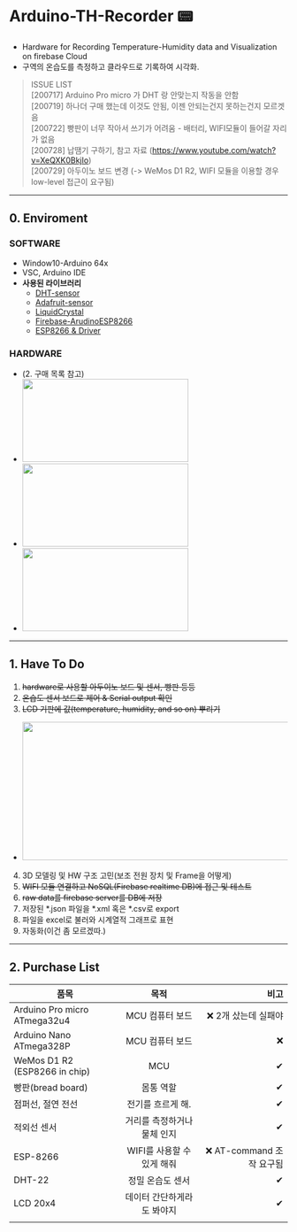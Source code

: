 # Arduino-TH-Recorder 📟  
- Hardware for Recording Temperature-Humidity data and Visualization on firebase Cloud  
- 구역의 온습도를 측정하고 클라우드로 기록하여 시각화.    

 > ISSUE LIST  
 > [200717] Arduino Pro micro 가 DHT 랑 안맞는지 작동을 안함  
 > [200719] 하나더 구매 했는데 이것도 안됨, 이젠 안되는건지 못하는건지 모르겟음  
 > [200722] 빵판이 너무 작아서 쓰기가 어려움 - 배터리, WIFI모듈이 들어갈 자리가 없음  
 > [200728] 납땜기 구하기, 참고 자료 (https://www.youtube.com/watch?v=XeQXK0BkjIo)  
 > [200729] 아두이노 보드 변경 (-> WeMos D1 R2, WIFI 모듈을 이용할 경우 low-level 접근이 요구됨)

--------------------------------------------------------    
## 0. Enviroment
### SOFTWARE
- Window10-Arduino 64x
- VSC, Arduino IDE  
- <b>사용된 라이브러리</b>  
  - [DHT-sensor](https://github.com/adafruit/DHT-sensor-library)         
  - [Adafruit-sensor](https://github.com/adafruit/Adafruit_Sensor)
  - [LiquidCrystal](https://github.com/fdebrabander/Arduino-LiquidCrystal-I2C-library)
  - [Firebase-ArudinoESP8266](https://github.com/FirebaseExtended/firebase-arduino)
  - [ESP8266 & Driver](http://blog.daum.net/rockjjy99/2453)
### HARDWARE
- (2. 구매 목록 참고)
- <img src="https://user-images.githubusercontent.com/26760693/88066284-8c7a7000-cba8-11ea-86d3-01b5af752ef0.jpg"  width="300" height="150">  
- <img src="https://user-images.githubusercontent.com/26760693/88080089-8b9e0a00-cbb9-11ea-8283-2d7a3851af7d.png"  width="300" height="150">  
- <img src="https://user-images.githubusercontent.com/26760693/88070811-10832680-cbae-11ea-8fa9-01a02a447c5f.png"  width="300" height="150">  

------------------ --------------------------------------    


## 1. Have To Do
1. ~~hardware로 사용할 아두이노 보드 및 센서, 빵판 등등~~  
2. ~~온습도 센서 보드로 제어 & Serial output 확인~~  
3. ~~LCD 기판에 값(temperature, humidity, and so on) 뿌리기~~  
*  <img src="https://user-images.githubusercontent.com/26760693/88080350-e9caed00-cbb9-11ea-97f4-aa4d692da0cf.jpg"  width="500" height="250">    
4. 3D 모델링 및 HW 구조 고민(보조 전원 장치 및 Frame을 어떻게)
5. ~~WIFI 모듈 연결하고 NoSQL(Firebase realtime DB)에 접근 및 테스트~~
6. ~~raw data를 firebase server를 DB에 저장~~    
7. 저장된 \*.json 파일을 \*.xml 혹은 \*.csv로 export  
8. 파일을 excel로 불러와 시계열적 그래프로 표현  
9. 자동화(이건 좀 모르겠따.)         

--------------------------------------------------------    

    
## 2. Purchase List
| 품목 | 목적 | 비고 |
|---|:---:|---:|
| Arduino Pro micro ATmega32u4 | MCU 컴퓨터 보드 | ❌ 2개 샀는데 실패야 |
| Arduino Nano ATmega328P | MCU 컴퓨터 보드 | ❌ |
| WeMos D1 R2 (ESP8266 in chip) | MCU | ✔ |
| 빵판(bread board) | 몸통 역할 | ✔ |
| 점퍼선, 절연 전선 | 전기를 흐르게 해. | ✔ |
| 적외선 센서 | 거리를 측정하거나 물체 인지 | ✔ |
| ESP-8266  | WIFI를 사용할 수 있게 해줘 | ❌ AT-command 조작 요구됨 |
| DHT-22 | 정밀 온습도 센서  | ✔ |
| LCD 20x4 | 데이터 간단하게라도 봐야지 | ✔ |
| | |
